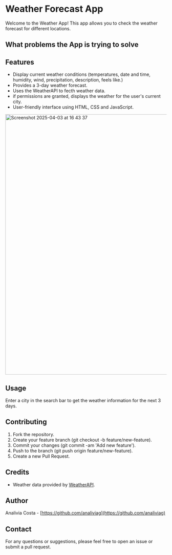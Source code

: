 # Weather Forecast App
Welcome to the Weather App! This app allows you to check the weather forecast for different locations.

## What problems the App is trying to solve


## Features
- Display current weather conditions (temperatures, date and time, humidity, wind, precipitation, description, feels like.)
- Provides a 3-day weather forecast.
- Uses the WeatherAPI to fecth weather data.
- if permissions are granted, displays the weather for the user's current city.
- User-friendly interface using HTML, CSS and JavaScript.

<img width="813" alt="Screenshot 2025-04-03 at 16 43 37" src="https://github.com/user-attachments/assets/f5c30406-cbd9-4a38-ba11-dc0667086c87" />


## Usage
Enter a city in the search bar to get the weather information for the next 3 days.

## Contributing
1. Fork the repository.
2. Create your feature branch (git checkout -b feature/new-feature).
3. Commit your changes (git commit -am 'Add new feature').
4. Push to the branch (git push origin feature/new-feature).   
5. Create a new Pull Request.

## Credits
* Weather data provided by [WeatherAPI](https://www.weatherapi.com/).

## Author
Analivia Costa - [https://github.com/analiviag](https://github.com/analiviag)

## Contact
For any questions or suggestions, please feel free to open an issue or submit a pull request.

